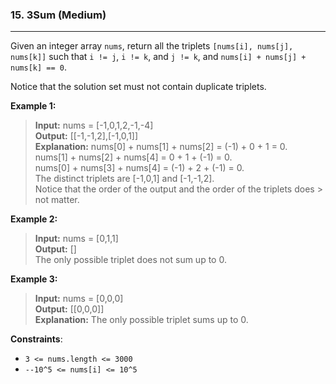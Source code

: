 ### 15. 3Sum (Medium)	
___

Given an integer array `nums`, return all the triplets `[nums[i], nums[j], nums[k]]` such that `i != j`, `i != k`, and `j != k`, and `nums[i] + nums[j] + nums[k] == 0`.

Notice that the solution set must not contain duplicate triplets.

**Example 1:**
> **Input:** nums = [-1,0,1,2,-1,-4]    
> **Output:** [[-1,-1,2],[-1,0,1]]    
> **Explanation:** 
> nums[0] + nums[1] + nums[2] = (-1) + 0 + 1 = 0.  
> nums[1] + nums[2] + nums[4] = 0 + 1 + (-1) = 0.   
> nums[0] + nums[3] + nums[4] = (-1) + 2 + (-1) = 0.   
> The distinct triplets are [-1,0,1] and [-1,-1,2].   
> Notice that the order of the output and the order of the triplets does > not matter.    

**Example 2:**
> **Input:** nums = [0,1,1]      
> **Output:** []    
> The only possible triplet does not sum up to 0.   

**Example 3:**
> **Input:** nums = [0,0,0]        
> **Output:** [[0,0,0]]     
> **Explanation:** The only possible triplet sums up to 0.    

**Constraints**:
* ```3 <= nums.length <= 3000```  
* ```--10^5 <= nums[i] <= 10^5```
